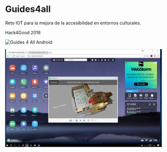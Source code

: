 # Guides4all


Reto IOT para la mejora de la accesibilidad en entornos culturales.

Hack4Good 2018

![Guides 4 All Android](Captura5.png)


![GUides 4 All Android](Captura6.png)
